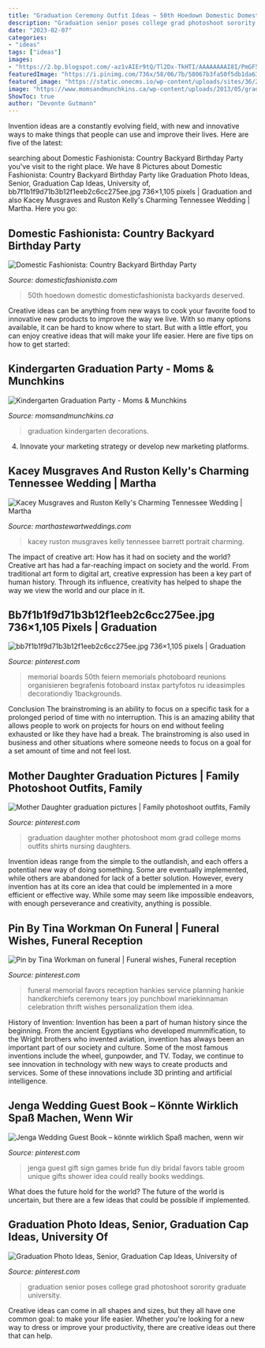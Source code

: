```yaml
---
title: "Graduation Ceremony Outfit Ideas ~ 50th Hoedown Domestic Domesticfashionista Backyards Deserved"
description: "Graduation senior poses college grad photoshoot sorority graduate university"
date: "2023-02-07"
categories:
- "ideas"
tags: ["ideas"]
images:
- "https://2.bp.blogspot.com/-az1vAIEr9tQ/Tl2Dx-TkHTI/AAAAAAAAI8I/PmGF5PrOJFY/s1600/country+bday-99.jpg"
featuredImage: "https://i.pinimg.com/736x/58/06/7b/58067b3fa50f5db1da631071cd7e768a.jpg"
featured_image: "https://static.onecms.io/wp-content/uploads/sites/36/2019/07/18233616/kacey-ruston-wedding-tennessee-couple-103270188.jpg"
image: "https://www.momsandmunchkins.ca/wp-content/uploads/2013/05/grad1.jpg"
ShowToc: true
author: "Devonte Gutmann"
---
```



Invention ideas are a constantly evolving field, with new and innovative ways to make things that people can use and improve their lives. Here are five of the latest:

	

		
searching about Domestic Fashionista: Country Backyard Birthday Party you've visit to the right place. We have 8 Pictures about Domestic Fashionista: Country Backyard Birthday Party like Graduation Photo Ideas, Senior, Graduation Cap Ideas, University of, bb7f1b1f9d71b3b12f1eeb2c6cc275ee.jpg 736×1,105 pixels | Graduation and also Kacey Musgraves and Ruston Kelly&#039;s Charming Tennessee Wedding | Martha. Here you go:
		
    
## Domestic Fashionista: Country Backyard Birthday Party

<img loading=lazy src="https://2.bp.blogspot.com/-az1vAIEr9tQ/Tl2Dx-TkHTI/AAAAAAAAI8I/PmGF5PrOJFY/s1600/country+bday-99.jpg" onerror="this.onerror=null;this.src='https://tse3.mm.bing.net/th?id=OIP.vqd8bva7xpD5jmphFOh6vQHaLE&amp;pid=15.1';" alt="Domestic Fashionista: Country Backyard Birthday Party">

_Source: domesticfashionista.com_

>50th hoedown domestic domesticfashionista backyards deserved. 

	

Creative ideas can be anything from new ways to cook your favorite food to innovative new products to improve the way we live. With so many options available, it can be hard to know where to start. But with a little effort, you can enjoy creative ideas that will make your life easier. Here are five tips on how to get started: 

    
## Kindergarten Graduation Party - Moms &amp; Munchkins

<img loading=lazy src="https://www.momsandmunchkins.ca/wp-content/uploads/2013/05/grad1.jpg" onerror="this.onerror=null;this.src='https://tse4.mm.bing.net/th?id=OIP.14BqH2-Je4GjngC6DtsiaQHaFj&amp;pid=15.1';" alt="Kindergarten Graduation Party - Moms &amp; Munchkins">

_Source: momsandmunchkins.ca_

>graduation kindergarten decorations. 

	

4. Innovate your marketing strategy or develop new marketing platforms.

    
## Kacey Musgraves And Ruston Kelly&#039;s Charming Tennessee Wedding | Martha

<img loading=lazy src="https://static.onecms.io/wp-content/uploads/sites/36/2019/07/18233616/kacey-ruston-wedding-tennessee-couple-103270188.jpg" onerror="this.onerror=null;this.src='https://tse2.mm.bing.net/th?id=OIP.Uyn1wQJn4MmP98FrCqMKNAHaLG&amp;pid=15.1';" alt="Kacey Musgraves and Ruston Kelly&#039;s Charming Tennessee Wedding | Martha">

_Source: marthastewartweddings.com_

>kacey ruston musgraves kelly tennessee barrett portrait charming. 

	

The impact of creative art: How has it had on society and the world?
Creative art has had a far-reaching impact on society and the world. From traditional art form to digital art, creative expression has been a key part of human history. Through its influence, creativity has helped to shape the way we view the world and our place in it.

    
## Bb7f1b1f9d71b3b12f1eeb2c6cc275ee.jpg 736×1,105 Pixels | Graduation

<img loading=lazy src="https://i.pinimg.com/736x/de/db/1e/dedb1e840e40aeaa6b257322b7da0985.jpg" onerror="this.onerror=null;this.src='https://tse4.mm.bing.net/th?id=OIP.bEMzBMC-Vfaa1N-eYA8F6AHaLH&amp;pid=15.1';" alt="bb7f1b1f9d71b3b12f1eeb2c6cc275ee.jpg 736×1,105 pixels | Graduation">

_Source: pinterest.com_

>memorial boards 50th feiern memorials photoboard reunions organisieren begrafenis fotoboard instax partyfotos ru ideasimples decorationdiy 1backgrounds. 

	

Conclusion
The brainstroming is an ability to focus on a specific task for a prolonged period of time with no interruption. This is an amazing ability that allows people to work on projects for hours on end without feeling exhausted or like they have had a break. The brainstroming is also used in business and other situations where someone needs to focus on a goal for a set amount of time and not feel lost.

    
## Mother Daughter Graduation Pictures | Family Photoshoot Outfits, Family

<img loading=lazy src="https://i.pinimg.com/736x/2e/7c/ae/2e7cae4e5a213acf528a1b750c23c4d5.jpg" onerror="this.onerror=null;this.src='https://tse1.mm.bing.net/th?id=OIP.Xvourp5baWlf5jvp_C3DjwHaNL&amp;pid=15.1';" alt="Mother Daughter graduation pictures | Family photoshoot outfits, Family">

_Source: pinterest.com_

>graduation daughter mother photoshoot mom grad college moms outfits shirts nursing daughters. 

	

Invention ideas range from the simple to the outlandish, and each offers a potential new way of doing something. Some are eventually implemented, while others are abandoned for lack of a better solution. However, every invention has at its core an idea that could be implemented in a more efficient or effective way. While some may seem like impossible endeavors, with enough perseverance and creativity, anything is possible.

    
## Pin By Tina Workman On Funeral | Funeral Wishes, Funeral Reception

<img loading=lazy src="https://i.pinimg.com/736x/9d/70/1a/9d701a18ea51d63ac5aaaab993514fd9.jpg" onerror="this.onerror=null;this.src='https://tse4.mm.bing.net/th?id=OIP.XyZ2TFOAmShMLGP8yXPyXQHaLJ&amp;pid=15.1';" alt="Pin by Tina Workman on funeral | Funeral wishes, Funeral reception">

_Source: pinterest.com_

>funeral memorial favors reception hankies service planning hankie handkerchiefs ceremony tears joy punchbowl mariekinnaman celebration thrift wishes personalization them idea. 

	

History of Invention:
Invention has been a part of human history since the beginning. From the ancient Egyptians who developed mummification, to the Wright brothers who invented aviation, invention has always been an important part of our society and culture. Some of the most famous inventions include the wheel, gunpowder, and TV. Today, we continue to see innovation in technology with new ways to create products and services. Some of these innovations include 3D printing and artificial intelligence.

    
## Jenga Wedding Guest Book – Könnte Wirklich Spaß Machen, Wenn Wir

<img loading=lazy src="https://i.pinimg.com/736x/56/d4/38/56d438ff27e283fd81783dce2ecb2a3e.jpg" onerror="this.onerror=null;this.src='https://tse3.mm.bing.net/th?id=OIP.CgZmrBcMxxqQf4ajF70aQQHaLH&amp;pid=15.1';" alt="Jenga Wedding Guest Book – könnte wirklich Spaß machen, wenn wir">

_Source: pinterest.com_

>jenga guest gift sign games bride fun diy bridal favors table groom unique gifts shower idea could really books weddings. 

	

What does the future hold for the world?
The future of the world is uncertain, but there are a few ideas that could be possible if implemented.

    
## Graduation Photo Ideas, Senior, Graduation Cap Ideas, University Of

<img loading=lazy src="https://i.pinimg.com/736x/58/06/7b/58067b3fa50f5db1da631071cd7e768a.jpg" onerror="this.onerror=null;this.src='https://tse2.mm.bing.net/th?id=OIP.q4ijw3-MqT98osN2KmiK4gHaQD&amp;pid=15.1';" alt="Graduation Photo Ideas, Senior, Graduation Cap Ideas, University of">

_Source: pinterest.com_

>graduation senior poses college grad photoshoot sorority graduate university. 

	

Creative ideas can come in all shapes and sizes, but they all have one common goal: to make your life easier. Whether you're looking for a new way to dress or improve your productivity, there are creative ideas out there that can help.

